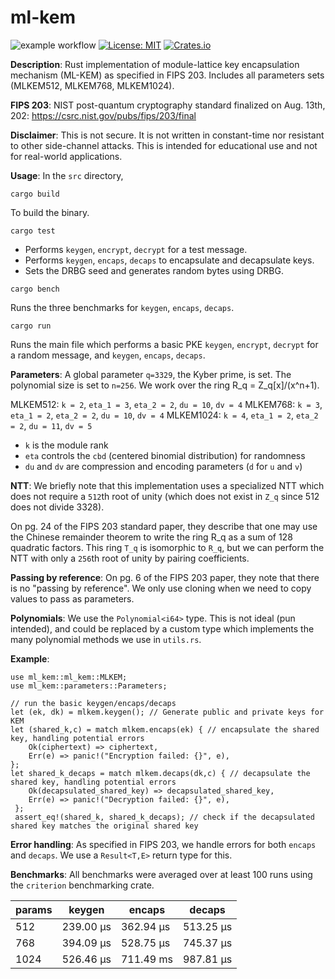 # ml-kem

![example workflow](https://github.com/lattice-based-cryptography/ml-kem/actions/workflows/basic.yml/badge.svg)
[![License: MIT](https://img.shields.io/badge/License-MIT-brightgreen.svg)](https://opensource.org/licenses/MIT)
[![Crates.io](https://img.shields.io/crates/v/module-lwe.svg)](https://crates.io/crates/ml-kem)

**Description**: Rust implementation of module-lattice key encapsulation mechanism (ML-KEM) as specified in FIPS 203. Includes all parameters sets (MLKEM512, MLKEM768, MLKEM1024).

**FIPS 203**: NIST post-quantum cryptography standard finalized on Aug. 13th, 202: https://csrc.nist.gov/pubs/fips/203/final

**Disclaimer**: This is not secure. It is not written in constant-time nor resistant to other side-channel attacks. This is intended for educational use and not for real-world applications.

**Usage**: In the `src` directory,

`cargo build`

To build the binary.

`cargo test`

- Performs `keygen`, `encrypt`, `decrypt` for a test message.
- Performs `keygen`, `encaps`, `decaps` to encapsulate and decapsulate keys.
- Sets the DRBG seed and generates random bytes using DRBG.

`cargo bench`

Runs the three benchmarks for `keygen`, `encaps`, `decaps`.

`cargo run`

Runs the main file which performs a basic PKE `keygen`, `encrypt`, `decrypt` for a random message, and `keygen`, `encaps`, `decaps`.

**Parameters**: A global parameter `q=3329`, the Kyber prime, is set. The polynomial size is set to `n=256`. We work over the ring R_q = Z_q[x]/(x^n+1).

MLKEM512: `k = 2`, `eta_1 = 3`, `eta_2 = 2`, `du = 10`, `dv = 4`
MLKEM768: `k = 3`, `eta_1 = 2`, `eta_2 = 2`, `du = 10`, `dv = 4`
MLKEM1024: `k = 4`, `eta_1 = 2`, `eta_2 = 2`, `du = 11`, `dv = 5`

- `k` is the module rank
- `eta` controls the `cbd` (centered binomial distribution) for randomness
- `du` and `dv` are compression and encoding parameters (`d` for `u` and `v`)

**NTT**: We briefly note that this implementation uses a specialized NTT which does not require a `512`th root of unity (which does not exist in `Z_q` since 512 does not divide 3328). 

On pg. 24 of the FIPS 203 standard paper, they describe that one may use the Chinese remainder theorem to write the ring R_q as a sum of 128 quadratic factors. This ring `T_q` is isomorphic to `R_q`, but we can perform the NTT with only a `256`th root of unity by pairing coefficients.

**Passing by reference**: On pg. 6 of the FIPS 203 paper, they note that there is no "passing by reference". We only use cloning when we need to copy values to pass as parameters.

**Polynomials**: We use the `Polynomial<i64>` type. This is not ideal (pun intended), and could be replaced by a custom type which implements the many polynomial methods we use in `utils.rs`.

**Example**:

```
use ml_kem::ml_kem::MLKEM;
use ml_kem::parameters::Parameters;

// run the basic keygen/encaps/decaps
let (ek, dk) = mlkem.keygen(); // Generate public and private keys for KEM
let (shared_k,c) = match mlkem.encaps(ek) { // encapsulate the shared key, handling potential errors
    Ok(ciphertext) => ciphertext,
    Err(e) => panic!("Encryption failed: {}", e),
};
let shared_k_decaps = match mlkem.decaps(dk,c) { // decapsulate the shared key, handling potential errors
    Ok(decapsulated_shared_key) => decapsulated_shared_key,
    Err(e) => panic!("Decryption failed: {}", e),
 };
 assert_eq!(shared_k, shared_k_decaps); // check if the decapsulated shared key matches the original shared key
```

**Error handling**: As specified in FIPS 203, we handle errors for both `encaps` and `decaps`. We use a `Result<T,E>` return type for this.

**Benchmarks**: All benchmarks were averaged over at least 100 runs using the `criterion` benchmarking crate.

params | keygen    | encaps    | decaps    |
-------|-----------|-----------|-----------|
512    | 239.00 µs | 362.94 µs | 513.25 µs |
768    | 394.09 µs | 528.75 µs | 745.37 µs |
1024   | 526.46 µs | 711.49 ms | 987.81 µs |
